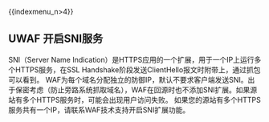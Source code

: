 {{indexmenu_n>4}}

## UWAF 开启SNI服务

SNI（Server Name Indication）是HTTPS应用的一个扩展，用于一个IP上运行多个HTTPS服务，在SSL
Handshake阶段发送ClientHello报文时附带上，通过抓包可以看到。
WAF为每个域名分配独立的防御IP，默认不要求客户端发送SNI。出于保密考虑（防止旁路系统抓取域名），WAF在回源时也不添加SNI扩展。如果源站有多个HTTPS服务时，可能会出现用户访问失败。
如果您的源站有多个HTTPS服务共有一个IP，请联系WAF技术支持开启SNI扩展功能。
